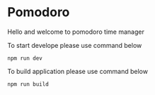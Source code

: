 # Pomodoro

Hello and welcome to pomodoro time manager

To start develope please use command below

```
npm run dev
```
To build application please use command below

```
npm run build
```
